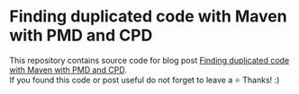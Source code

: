 # Finding duplicated code with Maven with PMD and CPD
This repository contains source code for blog post [Finding duplicated code with Maven with PMD and CPD](https://hubert.codes/posts/devops/finding-duplicated-code-maven-pmd-cpd/). \
If you found this code or post useful do not forget to leave a ⭐️  Thanks! :)